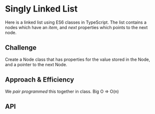 # Singly Linked List
<!-- Short summary or background information -->
Here is a linked list using ES6 classes in TypeScript. The list contains a nodes which have an _item_, and _next_ properties which points to the next node.

## Challenge
<!-- Description of the challenge -->
Create a Node class that has properties for the value stored in the Node, and a pointer to the next Node.

## Approach & Efficiency
<!-- What approach did you take? Why? What is the Big O space/time for this approach? -->
We _pair programmed_ this together in class. Big O => O(n)

## API
